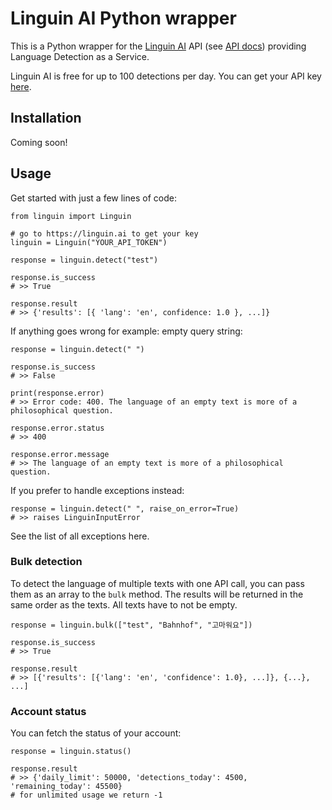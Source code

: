 # Linguin AI Python wrapper

This is a Python wrapper for the [Linguin AI](https://linguin.ai) API (see [API docs](https://linguin.ai/api-docs/v1)) providing Language Detection as a Service.

Linguin AI is free for up to 100 detections per day. You can get your API key [here](https://linguin.ai).

## Installation

Coming soon!

## Usage

Get started with just a few lines of code:

```
from linguin import Linguin

# go to https://linguin.ai to get your key
linguin = Linguin("YOUR_API_TOKEN")

response = linguin.detect("test")

response.is_success
# >> True

response.result
# >> {'results': [{ 'lang': 'en', confidence: 1.0 }, ...]}
```

If anything goes wrong for example: empty query string:

```
response = linguin.detect(" ")
    
response.is_success
# >> False
   
print(response.error)
# >> Error code: 400. The language of an empty text is more of a philosophical question.

response.error.status
# >> 400

response.error.message
# >> The language of an empty text is more of a philosophical question.
```

If you prefer to handle exceptions instead:

```
response = linguin.detect(" ", raise_on_error=True)
# >> raises LinguinInputError
```

See the list of all exceptions here.

### Bulk detection

To detect the language of multiple texts with one API call, you can pass them as an array to the `bulk` method.
The results will be returned in the same order as the texts. All texts have to not be empty.

```
response = linguin.bulk(["test", "Bahnhof", "고마워요"])

response.is_success
# >> True

response.result
# >> [{'results': [{'lang': 'en', 'confidence': 1.0}, ...]}, {...}, ...]
```

### Account status

You can fetch the status of your account:

```
response = linguin.status()

response.result
# >> {'daily_limit': 50000, 'detections_today': 4500, 'remaining_today': 45500}
# for unlimited usage we return -1
```
